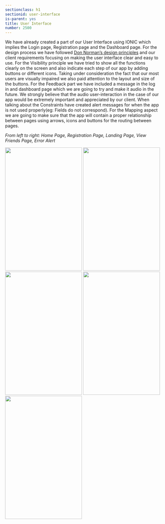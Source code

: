 ```yaml
---
sectionclass: h1
sectionid: user-interface
is-parent: yes
title: User Interface
number: 2500
---
```

We have already created a part of our User Interface using IONIC which implies the Login page, Registration page and the Dashboard page. For the design process we have followed [Don Norman’s design principles](https://www.csun.edu/science/courses/671/bibliography/preece.html) and our client requirements focusing on making the user interface clear and easy to use. For the Visibility principle we have tried to show all the functions clearly on the screen and also indicate each step of our app by adding buttons or different icons. Taking under consideration the fact that our most users are visually impaired we also paid attention to the layout and size of the buttons. For the Feedback part we have included a  message in the log in and dashboard page which we are going to try and make it audio in the future. We strongly believe that the audio user-interaction in the case of our app would be extremely important and appreciated by our client. When talking about the Constraints have created alert messages for when the app is not used properly(eg: Fields do not correspond). For the Mapping aspect we are going to make sure that the app will contain a proper relationship between pages using  arrows, icons  and buttons for the routing  between pages.

<i>From left to right: Home Page, Registration Page, Landing Page, View Friends Page, Error Alert</i>
<div class="container">
	<div style="display: inline-block; ">
		<img src="{{ site.url }}/img/ui/login.jpg" alt="" style="width: 250px; height: 400px">
	</div>
	<div style="display: inline-block;">
		<img src="{{ site.url }}/img/ui/register.jpg" alt="" style="width: 250px; height: 400px">
	</div>
	<div style="display: inline-block;">
		<img src="{{ site.url }}/img/ui/landing.jpg" alt="" style="width: 250px; height: 400px">
	</div>
	<div style="display: inline-block;">
		<img src="{{ site.url }}/img/ui/friendlist.jpg" alt="" style="width: 250px; height: 400px">
	</div>
	<div style="display: inline-block;">
		<img src="{{ site.url }}/img/ui/validation.jpg" alt="" style="width: 250px; height: 400px">
	</div>
</div>